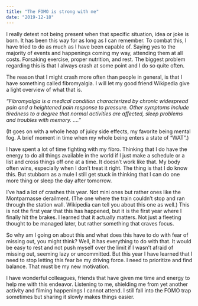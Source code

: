 ```yaml
---
title: "The FOMO is strong with me"
date: "2019-12-18"
---
```


I really detest not being present when that specific situation, idea or joke is born. It has been this way for as long as I can remember. To combat this, I have tried to do as much as I have been capable of. Saying yes to the majority of events and happenings coming my way, attending them at all costs. Forsaking exercise, proper nutrition, and rest. The biggest problem regarding this is that I always crash at some point and I do so quite often.  

The reason that I might crash more often than people in general, is that I have something called fibromyalgia. I will let my good friend Wikipedia give a light overview of what that is.  

_“Fibromyalgia is a medical condition characterized by chronic widespread pain and a heightened pain response to pressure. Other symptoms include tiredness to a degree that normal activities are affected, sleep problems and troubles with memory. ….”_

(It goes on with a whole heap of juicy side effects, my favorite being mental fog. A brief moment in time when my whole being enters a state of “WAT”.) 

I have spent a lot of time fighting with my fibro. Thinking that I do have the energy to do all things available in the world if I just make a schedule or a list and cross things off one at a time. It doesn’t work like that. My body often wins, especially when I don’t treat it right. The thing is that I do know this. But stubborn as a mule I still get stuck in thinking that I can do one more thing or sleep the day after tomorrow.  

I’ve had a lot of crashes this year. Not mini ones but rather ones like the Montparnasse derailment. (The one where the train couldn’t stop and ran through the station wall. Wikipedia can tell you about this one as well.) This is not the first year that this has happened, but it is the first year where I finally hit the brakes. I learned that it actually matters. Not just a fleeting thought to be managed later, but rather something that craves focus.  

So why am I going on about this and what does this have to do with fear of missing out, you might think? Well, it has everything to do with that. It would be easy to rest and not push myself over the limit if I wasn’t afraid of missing out, seeming lazy or uncommitted. But this year I have learned that I need to stop letting this fear be my driving force. I need to prioritize and find balance. That must be my new motivation.  

I have wonderful colleagues, friends that have given me time and energy to help me with this endeavor. Listening to me, shielding me from yet another activity and filming happenings I cannot attend. I still fall into the FOMO trap sometimes but sharing it slowly makes things easier. 